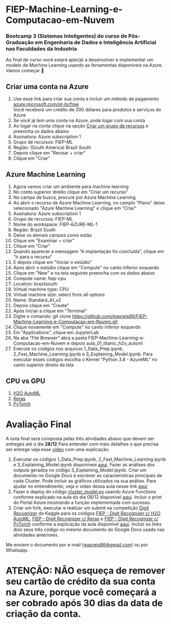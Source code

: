 # FIEP-Machine-Learning-e-Computacao-em-Nuvem

### Bootcamp 3 (Sistemas Inteligentes) do curso de Pós-Graduação em Engenharia de Dados e Inteligência Artificial nas Faculdades da Industria

Ao final de curso você estará apto(a) a desenvolver e implementar um modelo de Machine Learning usando as ferramentas disponíveis na Azure. Vamos começar 🚀

## Criar uma conta na Azure

1. Use esse link para criar sua conta e incluir um método de pagamento
[azure.microsoft.com/pt-br/free](https://azure.microsoft.com/pt-br/free/)<br>
Você receberá um crédito de 200 dólares para produtos e serviços do Azure
2. Se você já tem uma conta na Azure, pode logar com sua conta
3. Ao logar na conta clique na opção [Criar um grupo de recursos](https://portal.azure.com/?quickstart=true#create/Microsoft.ResourceGroup) e preencha os dados abaixo
4. Assinatura: Azure subscription 1
5. Grupo de recursos: FIEP-ML
6. Região: (South America) Brazil South
7. Depois clique em "Revisar + criar"
8. Clique em "Criar"

## Azure Machine Learning

1. Agora vamos criar um ambiente para machine learning
2. No conto superior direito clique em "Criar um recurso"
3. No campo de busca, procure por Azure Machine Learning
4. Ao abrir o recurso de Azure Machine Learning, no camplo "Plano" deixe selecionado "Azure Machine Learning" e clique em "Criar"
5. Assinatura: Azure subscription 1
6. Grupo de recursos: FIEP-ML
7. Nome do workspace: FIEP-AZURE-ML-1
8. Região: Brazil South
9. Deixe os demais campos como estão
10. Clique em "Examinar + criar"
11. Clique em "Criar"
12. Quando aparecer a mensagem "A implantação foi concluída", clique em "Ir para o recurso"
13. E depois clique em "Iniciar o estúdio"
14. Após abrir o estúdio clique em "Compute" no canto inferior esquerdo
15. Clique em "New" e na tela seguinte preencha com os dados abaixo
16. Compute name: fiep-cpu
17. Location: brazilsouth
18. Virtual machine type: CPU
19. Virtual machine size: select from all options
20. Name: Standard_A1_v2
21. Depois clique em "Create"
22. Após iniciar a clique em "Terminal"
23. Digite o comando: git clone https://github.com/maxreis86/FIEP-Machine-Learning-e-Computacao-em-Nuvem.git
24. Clique novamente em "Compute" no canto inferior esquerdo
25. Em "Applications", clique em JupyterLab
24. Na aba "File Browser" abra a pasta FIEP-Machine-Learning-e-Computacao-em-Nuvem e depois aula_01_titanic_h2o_automl
25. Execute os códigos nos arquivos 1_Data_Prep.ipynb, 2_Fast_Machine_Learning.ipynb e 3_Explaining_Model.ipynb. Para executar esses códigos escolha o Kernel "Python 3.8 - AzureML" no canto superior direito da tela

## CPU vs GPU
1. [H2O AutoML](https://www.kaggle.com/code/maxreis/fiep-digit-recognizer-c-h2o-automl)
2. [Keras](https://www.kaggle.com/code/maxreis/fiep-digit-recognizer-c-keras)
3. [PyTorch](https://www.kaggle.com/code/maxreis/fiep-digit-recognizer-c-pytorch)


# Avaliação Final

A nota final será composta pelas três atividades abaixo que devem ser entreges até o dia **28/12**
Para entender com mais detalhes o que precisa ser entrege veja esse [vídeo](https://sesisenaiprorg-my.sharepoint.com/:v:/g/personal/maxuel_reis3819_sesisenaipr_org_br/EYeK1RbqLixMitaq24EjbnEBdagu8aiMq7ztyiqyijp73Q?e=SrqEUW) com uma explicação.

1. Executar os códigos 1_Data_Prep.ipynb, 2_Fast_Machine_Learning.ipynb e 3_Explaining_Model.ipynb disponíveis [aqui](https://github.com/maxreis86/FIEP-Machine-Learning-e-Computacao-em-Nuvem/tree/main/aula_02_titanic_kmeans). Fazer as análises dos outputs gerados no código 3_Explaining_Model.ipynb. Criar um documento no Google Docs e escrever as características principais de cada Cluster. Pode incluir as gráficos utilizados na sua análise. Para ajudar no entendimento, veja o vídeo dessa aula nesse link [aqui](https://sesisenaiprorg-my.sharepoint.com/:v:/g/personal/maxuel_reis3819_sesisenaipr_org_br/EfAFDQKh3UBJjq4O08q1ZVYB9Iu7ALoxeiL0jDByFCPuJA?e=9uxWzb)
2. Fazer o deploy do código [cluster_model.py](https://github.com/maxreis86/FIEP-Machine-Learning-e-Computacao-em-Nuvem/blob/main/aula_02_titanic_kmeans/kmeans_function/cluster_model.py) usando Azure Functions conforme explicado na aula do dia 08/12 disponível [aqui](https://sesisenaiprorg-my.sharepoint.com/:v:/g/personal/maxuel_reis3819_sesisenaipr_org_br/EZXJjhIwVcFPklrwSvDvL6sB0QmkQxg-sGiE5Kz8wCrf_g?e=jPAIXK). Incluir o print do Portal Azure mostrando a função implementada com sucesso.
3. Criar um fork, executar e realizar um submit na competição [Digit Recognizer](https://www.kaggle.com/competitions/digit-recognizer) do Kaggle para os códigos [FIEP - Digit Recognizer c/ H2O AutoML](https://www.kaggle.com/code/maxreis/fiep-digit-recognizer-c-h2o-automl), [FIEP - Digit Recognizer c/ Keras](https://www.kaggle.com/code/maxreis/fiep-digit-recognizer-c-keras) e [FIEP - Digit Recognizer c/ PyTorch](https://www.kaggle.com/code/maxreis/fiep-digit-recognizer-c-pytorch) conforme a explicação da aula disponível [aqui](https://sesisenaiprorg-my.sharepoint.com/:v:/g/personal/maxuel_reis3819_sesisenaipr_org_br/ERtdkOzbwyFEjGdXtWY3enMBe_rAPYFKwNAK8m8KIAewIg?e=bFTkk5). Incluir os links dois seus três código no mesmo documento do Google Docs usado nas atividades anteriores.

Me enviem o documento por e-mail (maxreis86@gmail.com) ou por Whatsapp.

# ATENÇÃO: NÃO esqueça de remover seu cartão de crédito da sua conta na Azure, porque você começará a ser cobrado após 30 dias da data de criação da conta.

